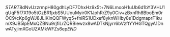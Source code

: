 $START$8dNvUzzrmpH80gdhLyDF7DhxHz9x5t+7N6LmooH1uUb6d1bY3VHU1gUqF5f7X19o5tGzBR1jxbS5UUouMyir0K1JphRrZ9y0Civ+zBxnRh8BboEm0rOC9/cKp6gWJ8JLlKlnQQFWyq5+fniRS1UDxef8yknWHby8s1DdgmaprF1kumX9JB5lpEMxQZBNu9rjfiLrZQRBiewzx8wADTkNjyrr6bVzftYYHGTQgyA1DnwATyjimXGoUZAMkWFZs6ep$END$